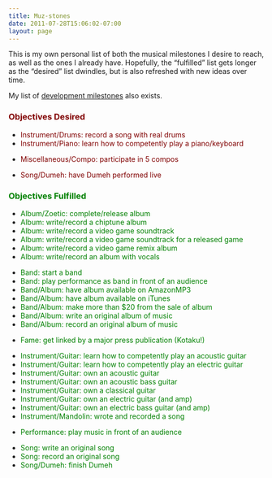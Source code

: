 ```yaml
---
title: Muz-stones
date: 2011-07-28T15:06:02-07:00
layout: page
---
```

This is my own personal list of both the musical milestones I desire to reach, as well as the ones I already have. Hopefully, the &#8220;fulfilled&#8221; list gets longer as the &#8220;desired&#8221; list dwindles, but is also refreshed with new ideas over time.

My list of <a href="/lists/dev-stones">development milestones</a> also exists.

### <span style="color: #800000;">Objectives Desired</span>

  <ul>
    <li><span style="color: #800000;">Instrument/Drums: record a song with real drums</span></li>
    <li><span style="color: #800000;">Instrument/Piano: learn how to competently play a piano/keyboard</span></li>
  </ul>

  <ul>
    <li><span style="color: #800000;">Miscellaneous/Compo: participate in 5 compos</span></li>
  </ul>

  <ul>
    <li><span style="color: #800000;">Song/Dumeh: have Dumeh performed live</span></li>
  </ul>

### <span style="color: #008000;">Objectives Fulfilled</span>

  <ul>
    <li>
      <span style="color: #008000;">Album/Zoetic: complete/release album</span>
    </li>
    <li>
      <span style="color: #008000;">Album: write/record a chiptune album</span>
    </li>
    <li>
      <span style="color: #008000;">Album: write/record a video game soundtrack</span>
    </li>
    <li>
      <span style="color: #008000;">Album: write/record a video game soundtrack for a released game</span>
    </li>
    <li>
      <span style="color: #008000;">Album: write/record a video game remix album</span>
    </li>
    <li>
      <span style="color: #008000;">Album: write/record an album with vocals</span>
    </li>
  </ul>

  <ul>
    <li>
      <span style="color: #008000;">Band: start a band</span>
    </li>
    <li>
      <span style="color: #008000;">Band: play performance as band in front of an audience</span>
    </li>
    <li>
      <span style="color: #008000;">Band/Album: have album available on AmazonMP3</span>
    </li>
    <li>
      <span style="color: #008000;">Band/Album: have album available on iTunes</span>
    </li>
    <li>
      <span style="color: #008000;">Band/Album: make more than $20 from the sale of album</span>
    </li>
    <li>
      <span style="color: #008000;">Band/Album: write an original album of music</span>
    </li>
    <li>
      <span style="color: #008000;">Band/Album: record an original album of music</span>
    </li>
  </ul>

  <ul>
    <li>
      <span style="color: #008000;">Fame: get linked by a major press publication (Kotaku!)</span>
    </li>
  </ul>

  <ul>
    <li>
      <span style="color: #008000;">Instrument/Guitar: learn how to competently play an acoustic guitar</span>
    </li>
    <li>
      <span style="color: #008000;">Instrument/Guitar: learn how to competently play an electric guitar</span>
    </li>
    <li>
      <span style="color: #008000;">Instrument/Guitar: own an acoustic guitar</span>
    </li>
    <li>
      <span style="color: #008000;">Instrument/Guitar: own an acoustic bass guitar</span>
    </li>
    <li>
      <span style="color: #008000;">Instrument/Guitar: own a classical guitar</span>
    </li>
    <li>
      <span style="color: #008000;">Instrument/Guitar: own an electric guitar (and amp)</span>
    </li>
    <li>
      <span style="color: #008000;">Instrument/Guitar: own an electric bass guitar (and amp)</span>
    </li>
    <li>
      <span style="color: #008000;">Instrument/Mandolin: wrote and recorded a song</span>
    </li>
  </ul>

  <ul>
    <li>
      <span style="color: #008000;">Performance: play music in front of an audience</span>
    </li>
  </ul>

  <ul>
    <li>
      <span style="color: #008000;">Song: write an original song</span>
    </li>
    <li>
      <span style="color: #008000;">Song: record an original song</span>
    </li>
    <li>
      <span style="color: #008000;">Song/Dumeh: finish Dumeh</span>
    </li>
  </ul>

